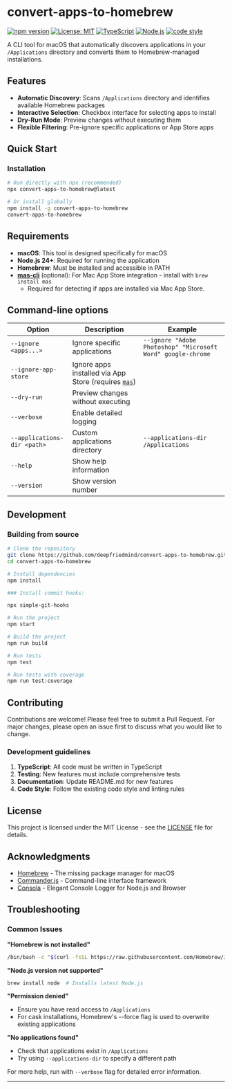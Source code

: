 # convert-apps-to-homebrew

[![npm version](https://badge.fury.io/js/convert-apps-to-homebrew.svg)](https://badge.fury.io/js/convert-apps-to-homebrew)
[![License: MIT](https://img.shields.io/badge/License-MIT-yellow.svg)](https://opensource.org/licenses/MIT)
[![TypeScript](https://img.shields.io/badge/TypeScript-007ACC?logo=typescript&logoColor=white)](https://www.typescriptlang.org/)
[![Node.js](https://img.shields.io/badge/Node.js-24+-339933?logo=node.js&logoColor=white)](https://nodejs.org/)
[![code style](https://antfu.me/badge-code-style.svg)](https://github.com/antfu/eslint-config)

A CLI tool for macOS that automatically discovers applications in your `/Applications` directory and converts them to Homebrew-managed installations.

## Features

- **Automatic Discovery**: Scans `/Applications` directory and identifies available Homebrew packages
- **Interactive Selection**: Checkbox interface for selecting apps to install
- **Dry-Run Mode**: Preview changes without executing them
- **Flexible Filtering**: Pre-ignore specific applications or App Store apps

## Quick Start

### Installation

```bash
# Run directly with npx (recommended)
npx convert-apps-to-homebrew@latest

# Or install globally
npm install -g convert-apps-to-homebrew
convert-apps-to-homebrew
```

## Requirements

- **macOS**: This tool is designed specifically for macOS
- **Node.js 24+**: Required for running the application
- **Homebrew**: Must be installed and accessible in PATH
- **[mas-cli](https://github.com/mas-cli/mas)** (optional): For Mac App Store integration - install with `brew install mas`
  - Required for detecting if apps are installed via Mac App Store.

## Command-line options

| Option                      | Description                                                                            | Example                                                     |
| --------------------------- | -------------------------------------------------------------------------------------- | ----------------------------------------------------------- |
| `--ignore <apps...>`        | Ignore specific applications                                                           | `--ignore "Adobe Photoshop" "Microsoft Word" google-chrome` |
| `--ignore-app-store`        | Ignore apps installed via App Store (requires [`mas`](https://github.com/mas-cli/mas)) |                                                             |
| `--dry-run`                 | Preview changes without executing                                                      |                                                             |
| `--verbose`                 | Enable detailed logging                                                                |                                                             |
| `--applications-dir <path>` | Custom applications directory                                                          | `--applications-dir /Applications`                          |
| `--help`                    | Show help information                                                                  |                                                             |
| `--version`                 | Show version number                                                                    |                                                             |

## Development

### Building from source

```bash
# Clone the repository
git clone https://github.com/deepfriedmind/convert-apps-to-homebrew.git
cd convert-apps-to-homebrew

# Install dependencies
npm install

### Install commit hooks:

npx simple-git-hooks

# Run the project
npm start

# Build the project
npm run build

# Run tests
npm test

# Run tests with coverage
npm run test:coverage
```

## Contributing

Contributions are welcome! Please feel free to submit a Pull Request. For major changes, please open an issue first to discuss what you would like to change.

### Development guidelines

1. **TypeScript**: All code must be written in TypeScript
2. **Testing**: New features must include comprehensive tests
3. **Documentation**: Update README.md for new features
4. **Code Style**: Follow the existing code style and linting rules

## License

This project is licensed under the MIT License - see the [LICENSE](LICENSE) file for details.

## Acknowledgments

- [Homebrew](https://brew.sh/) - The missing package manager for macOS
- [Commander.js](https://github.com/tj/commander.js) - Command-line interface framework
- [Consola](https://github.com/unjs/consola) - Elegant Console Logger for Node.js and Browser

## Troubleshooting

### Common Issues

**"Homebrew is not installed"**

```bash
/bin/bash -c "$(curl -fsSL https://raw.githubusercontent.com/Homebrew/install/HEAD/install.sh)"
```

**"Node.js version not supported"**

```bash
brew install node  # Installs latest Node.js
```

**"Permission denied"**

- Ensure you have read access to `/Applications`
- For cask installations, Homebrew's --force flag is used to overwrite existing applications

**"No applications found"**

- Check that applications exist in `/Applications`
- Try using `--applications-dir` to specify a different path

For more help, run with `--verbose` flag for detailed error information.

---
